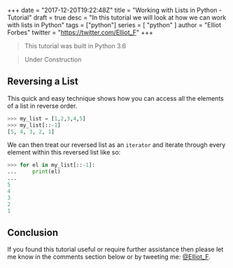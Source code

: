 +++
date = "2017-12-20T19:22:48Z"
title = "Working with Lists in Python - Tutorial"
draft = true
desc = "In this tutorial we will look at how we can work with lists in Python"
tags = ["python"]
series = [ "python" ]
author = "Elliot Forbes"
twitter = "https://twitter.com/Elliot_F"
+++

> This tutorial was built in Python 3.6

> Under Construction

## Reversing a List

This quick and easy technique shows how you can access all the elements of a list in reverse order.

~~~py
>>> my_list = [1,2,3,4,5]
>>> my_list[::-1]
[5, 4, 3, 2, 1]
~~~

We can then treat our reversed list as an `iterator` and iterate through every element within this reversed list like so:

~~~py
>>> for el in my_list[::-1]:
...     print(el)
...
5
4
3
2
1
~~~

## Conclusion

If you found this tutorial useful or require further assistance then please let me know in the comments section below or by tweeting me: [@Elliot_F](https://twitter.com/elliot_f).